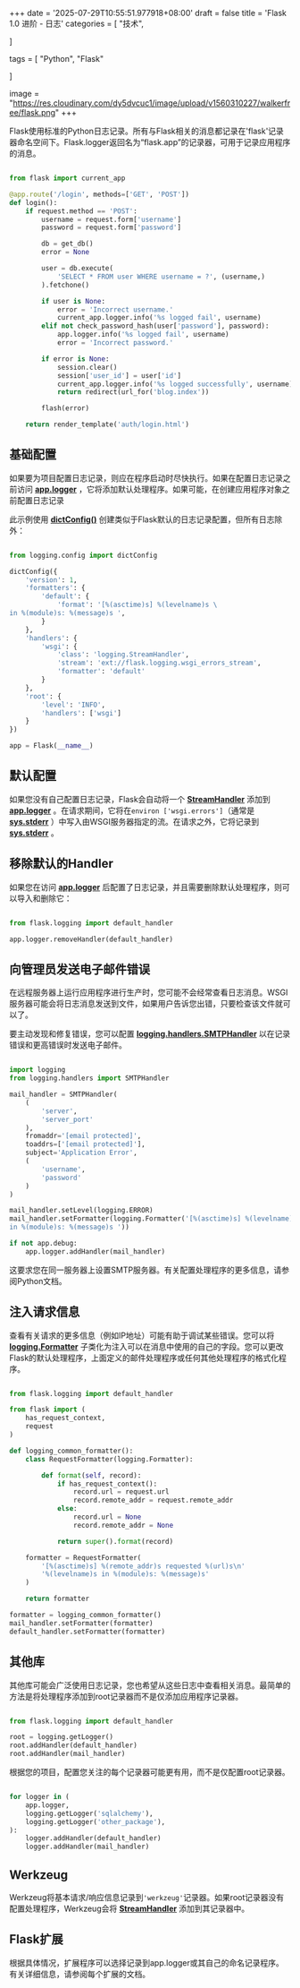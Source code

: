 +++
date = '2025-07-29T10:55:51.977918+08:00'
draft = false
title = 'Flask 1.0 进阶 - 日志'
categories = [
    "技术",

]

tags = [
    "Python",
    "Flask"

]

image = "https://res.cloudinary.com/dy5dvcuc1/image/upload/v1560310227/walkerfree/flask.png"
+++

Flask使用标准的Python日志记录。所有与Flask相关的消息都记录在'flask'记录器命名空间下。Flask.logger返回名为“flask.app”的记录器，可用于记录应用程序的消息。

```py

from flask import current_app

@app.route('/login', methods=['GET', 'POST'])
def login():
    if request.method == 'POST':
        username = request.form['username']
        password = request.form['password']

        db = get_db()
        error = None

        user = db.execute(
            'SELECT * FROM user WHERE username = ?', (username,)
        ).fetchone()

        if user is None:
            error = 'Incorrect username.'
            current_app.logger.info('%s logged fail', username)
        elif not check_password_hash(user['password'], password):
            app.logger.info('%s logged fail', username)
            error = 'Incorrect password.'

        if error is None:
            session.clear()
            session['user_id'] = user['id']
            current_app.logger.info('%s logged successfully', username)
            return redirect(url_for('blog.index'))

        flash(error)

    return render_template('auth/login.html')

```

## 基础配置

如果要为项目配置日志记录，则应在程序启动时尽快执行。如果在配置日志记录之前访问 [**app.logger**](https://flask.palletsprojects.com/en/1.0.x/api/#flask.Flask.logger) ，它将添加默认处理程序。如果可能，在创建应用程序对象之前配置日志记录

此示例使用 [**dictConfig()**](https://docs.python.org/3/library/logging.config.html#logging.config.dictConfig) 创建类似于Flask默认的日志记录配置，但所有日志除外：

```py

from logging.config import dictConfig

dictConfig({
    'version': 1,
    'formatters': {
        'default': {
            'format': '[%(asctime)s] %(levelname)s \
in %(module)s: %(message)s ',
        }
    },
    'handlers': {
        'wsgi': {
            'class': 'logging.StreamHandler',
            'stream': 'ext://flask.logging.wsgi_errors_stream',
            'formatter': 'default'
        }
    },
    'root': {
        'level': 'INFO',
        'handlers': ['wsgi']
    }
})

app = Flask(__name__)

```

## 默认配置

如果您没有自己配置日志记录，Flask会自动将一个 [**StreamHandler**](https://docs.python.org/3/library/logging.handlers.html#logging.StreamHandler) 添加到 [**app.logger**](https://flask.palletsprojects.com/en/1.0.x/api/#flask.Flask.logger) 。在请求期间，它将在`environ ['wsgi.errors']`（通常是 [**sys.stderr**](https://docs.python.org/3/library/sys.html#sys.stderr) ）中写入由WSGI服务器指定的流。在请求之外，它将记录到 [**sys.stderr**](https://docs.python.org/3/library/sys.html#sys.stderr) 。

## 移除默认的Handler

如果您在访问 [**app.logger**](https://flask.palletsprojects.com/en/1.0.x/api/#flask.Flask.logger) 后配置了日志记录，并且需要删除默认处理程序，则可以导入和删除它：

```py

from flask.logging import default_handler

app.logger.removeHandler(default_handler)

```

## 向管理员发送电子邮件错误

在远程服务器上运行应用程序进行生产时，您可能不会经常查看日志消息。WSGI服务器可能会将日志消息发送到文件，如果用户告诉您出错，只要检查该文件就可以了。

要主动发现和修复错误，您可以配置 [**logging.handlers.SMTPHandler**](https://docs.python.org/3/library/logging.handlers.html#logging.handlers.SMTPHandler) 以在记录错误和更高错误时发送电子邮件。

```py

import logging
from logging.handlers import SMTPHandler

mail_handler = SMTPHandler(
    (
        'server',
        'server_port'
    ),
    fromaddr='[email protected]',
    toaddrs=['[email protected]'],
    subject='Application Error',
    (
        'username',
        'password'
    )
)

mail_handler.setLevel(logging.ERROR)
mail_handler.setFormatter(logging.Formatter('[%(asctime)s] %(levelname)s \
in %(module)s: %(message)s '))

if not app.debug:
    app.logger.addHandler(mail_handler)

```

这要求您在同一服务器上设置SMTP服务器。有关配置处理程序的更多信息，请参阅Python文档。

## 注入请求信息

查看有关请求的更多信息（例如IP地址）可能有助于调试某些错误。您可以将 [**logging.Formatter**](https://docs.python.org/3/library/logging.html#logging.Formatter) 子类化为注入可以在消息中使用的自己的字段。您可以更改Flask的默认处理程序，上面定义的邮件处理程序或任何其他处理程序的格式化程序。

```py

from flask.logging import default_handler

from flask import (
    has_request_context,
    request
)

def logging_common_formatter():
    class RequestFormatter(logging.Formatter):

        def format(self, record):
            if has_request_context():
                record.url = request.url
                record.remote_addr = request.remote_addr
            else:
                record.url = None
                record.remote_addr = None

            return super().format(record)

    formatter = RequestFormatter(
        '[%(asctime)s] %(remote_addr)s requested %(url)s\n'
        '%(levelname)s in %(module)s: %(message)s'
    )

    return formatter

formatter = logging_common_formatter()
mail_handler.setFormatter(formatter)
default_handler.setFormatter(formatter)

```

## 其他库

其他库可能会广泛使用日志记录，您也希望从这些日志中查看相关消息。最简单的方法是将处理程序添加到root记录器而不是仅添加应用程序记录器。

```py

from flask.logging import default_handler

root = logging.getLogger()
root.addHandler(default_handler)
root.addHandler(mail_handler)

```

根据您的项目，配置您关注的每个记录器可能更有用，而不是仅配置root记录器。

```py

for logger in (
    app.logger,
    logging.getLogger('sqlalchemy'),
    logging.getLogger('other_package'),
):
    logger.addHandler(default_handler)
    logger.addHandler(mail_handler)

```

## Werkzeug

Werkzeug将基本请求/响应信息记录到`'werkzeug'`记录器。如果root记录器没有配置处理程序，Werkzeug会将 [**StreamHandler**](https://docs.python.org/3/library/logging.handlers.html#logging.StreamHandler) 添加到其记录器中。

## Flask扩展

根据具体情况，扩展程序可以选择记录到app.logger或其自己的命名记录程序。有关详细信息，请参阅每个扩展的文档。
